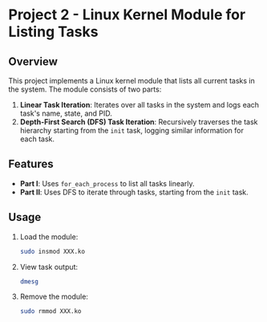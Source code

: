 # Project 2 - Linux Kernel Module for Listing Tasks

## Overview
This project implements a Linux kernel module that lists all current tasks in the system. The module consists of two parts:
1. **Linear Task Iteration**: Iterates over all tasks in the system and logs each task's name, state, and PID.
2. **Depth-First Search (DFS) Task Iteration**: Recursively traverses the task hierarchy starting from the `init` task, logging similar information for each task.

## Features
- **Part I**: Uses `for_each_process` to list all tasks linearly.
- **Part II**: Uses DFS to iterate through tasks, starting from the `init` task.

## Usage
1. Load the module:
    ```bash
    sudo insmod XXX.ko

2. View task output:  
    ```bash
    dmesg

3. Remove the module:
    ```bash
    sudo rmmod XXX.ko
